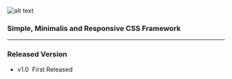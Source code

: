 ![alt text](https://fedoracss.github.io/dist/fedoracss-logo-lg.png "New Fedoracss Logo")
### Simple, Minimalis and Responsive CSS Framework
***
### Released Version
* v1.0
&nbsp;First Released
